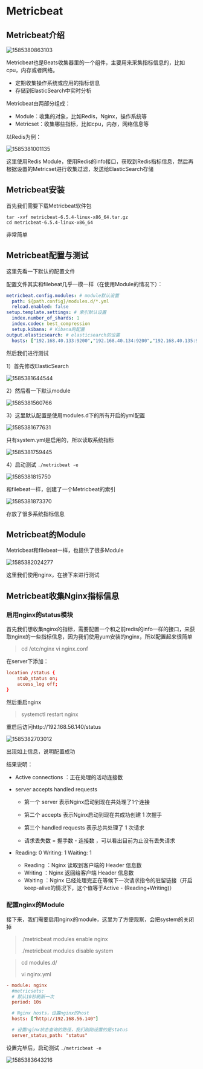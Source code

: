 # Metricbeat

## Metricbeat介绍

![1585380863103](../image/1585380863103.png)

Metricbeat也是Beats收集器里的一个组件，主要用来采集指标信息的，比如cpu，内存或者网络。

- 定期收集操作系统或应用的指标信息
- 存储到ElasticSearch中实时分析

Metricbeat由两部分组成：

- Module：收集的对象，比如Redis，Nginx，操作系统等
- Metricset：收集哪些指标，比如cpu，内存，网络信息等

以Redis为例：

![1585381001135](../image/1585381001135.png)

这里使用Redis Module，使用Redis的info接口，获取到Redis指标信息，然后再根据设置的Metricset进行收集过滤，发送给ElasticSearch存储

## Metricbeat安装

首先我们需要下载Metricbeat软件包

```
tar -xvf metricbeat-6.5.4-linux-x86_64.tar.gz
cd metricbeat-6.5.4-linux-x86_64
```

非常简单

## Metricbeat配置与测试

这里先看一下默认的配置文件

配置文件其实和filebeat几乎一模一样（在使用Module的情况下）：

```yml
metricbeat.config.modules: # module默认设置
  path: ${path.config}/modules.d/*.yml
  reload.enabled: false
setup.template.settings: # 索引默认设置
  index.number_of_shards: 1
  index.codec: best_compression
  setup.kibana: # Kibana的配置
output.elasticsearch: # elasticsearch的设置
  hosts: ["192.168.40.133:9200","192.168.40.134:9200","192.168.40.135:9200"]
```



然后我们进行测试

1）首先修改ElasticSearch

![1585381644544](../image/1585381644544.png)

2）然后看一下默认module

![1585381560766](../image/1585381560766.png)

3）这里默认配置是使用modules.d下的所有开启的yml配置

![1585381677631](../image/1585381677631.png)

只有system.yml是启用的，所以读取系统指标

![1585381759445](../image/1585381759445.png)

4）启动测试 `./metricbeat -e`

![1585381815750](../image/1585381815750.png)

和filebeat一样，创建了一个Metricbeat的索引

![1585381873370](../image/1585381873370.png)

存放了很多系统指标信息

## Metricbeat的Module

Metricbeat和filebeat一样，也提供了很多Module

![1585382024277](../image/1585382024277.png)

这里我们使用nginx，在接下来进行测试

## Metricbeat收集Nginx指标信息

### 启用nginx的status模块

首先我们想收集nginx的指标，需要配置一个和之前redis的info一样的接口，来获取nginx的一些指标信息，因为我们使用yum安装的nginx，所以配置起来很简单

> cd /etc/nginx
> vi nginx.conf

在server下添加：

```conf
location /status {
	stub_status on;
	access_log off;
}
```

然后重启nginx

> systemctl restart nginx

重启后访问http://192.168.56.140/status

![1585382703012](../image/1585382703012.png)

出现如上信息，说明配置成功

结果说明：

- Active connections ：正在处理的活动连接数

- server accepts handled requests

  - 第一个 server 表示Nginx启动到现在共处理了1个连接

  - 第二个 accepts 表示Nginx启动到现在共成功创建 1 次握手

  - 第三个 handled requests 表示总共处理了 1 次请求
  
  - 请求丢失数 = 握手数 - 连接数 ，可以看出目前为止没有丢失请求

- Reading: 0 Writing: 1 Waiting: 1
  - Reading ：Nginx 读取到客户端的 Header 信息数
  - Writing ：Nginx 返回给客户端 Header 信息数
  - Waiting ：Nginx 已经处理完正在等候下一次请求指令的驻留链接（开启keep-alive的情况下，这个值等于Active - (Reading+Writing)）

### 配置nginx的Module

接下来，我们需要启用nginx的module，这里为了方便观察，会把system的关闭掉

> ./metricbeat modules enable nginx
>
> ./metricbeat modules disable system

> cd modules.d/
>
> vi nginx.yml

```conf
- module: nginx
  #metricsets:
  # 默认10秒刷新一次
  period: 10s

  # Nginx hosts，设置nginx的host
  hosts: ["http://192.168.56.140"]

  # 设置nginx状态查询的路径，我们刚刚设置的是status
  server_status_path: "status"
```

设置完毕后，启动测试 `./metricbeat -e`

![1585383643216](../image/1585383643216.png)